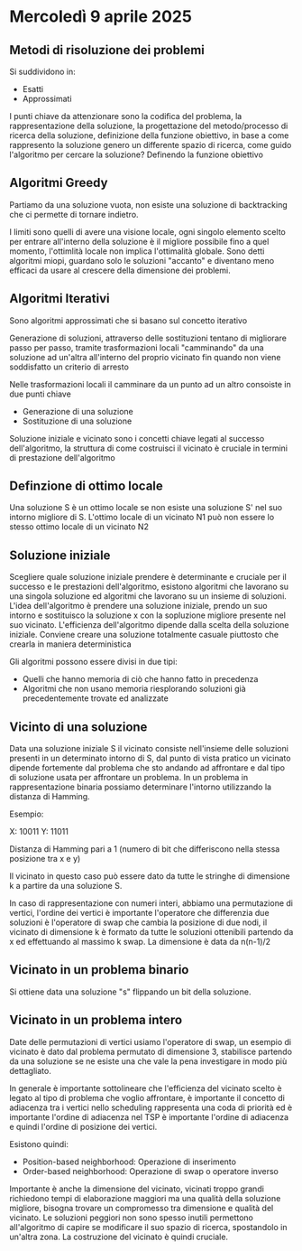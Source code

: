 # Mercoledì 9 aprile 2025

## Metodi di risoluzione dei problemi

Si suddividono in:

- Esatti
- Approssimati

I punti chiave da attenzionare sono la codifica del problema, la rappresentazione della soluzione, la progettazione del metodo/processo di ricerca della soluzione, definizione della funzione obiettivo, in base a come rappresento la soluzione genero un differente spazio di ricerca, come guido l'algoritmo per cercare la soluzione? Definendo la funzione obiettivo

## Algoritmi Greedy

Partiamo da una soluzione vuota, non esiste una soluzione di backtracking che ci permette di tornare indietro.

I limiti sono quelli di avere una visione locale, ogni singolo elemento scelto per entrare all'interno della soluzione è il migliore possibile fino a quel momento, l'ottimlità locale non implica l'ottimalità globale. Sono detti algoritmi miopi, guardano solo le soluzioni "accanto" e diventano meno efficaci da usare al crescere della dimensione dei problemi.

## Algoritmi Iterativi

Sono algoritmi approssimati che si basano sul concetto iterativo

Generazione di soluzioni, attraverso delle sostituzioni tentano di migliorare passo per passo, tramite trasformazioni locali "camminando" da una soluzione ad un'altra all'interno del proprio vicinato fin quando non viene soddisfatto un criterio di arresto

Nelle trasformazioni locali il camminare da un punto ad un altro consoiste in due punti chiave

- Generazione di una soluzione
- Sostituzione di una soluzione

Soluzione iniziale e vicinato sono i concetti chiave legati al successo dell'algoritmo, la struttura di come costruisci il vicinato è cruciale in termini di prestazione dell'algoritmo

## Definzione di ottimo locale

Una soluzione S è un ottimo locale se non esiste una soluzione S' nel suo intorno migliore di S.
L'ottimo locale di un vicinato N1 può non essere lo stesso ottimo locale di un vicinato N2

## Soluzione iniziale

Scegliere quale soluzione iniziale prendere è determinante e cruciale per il successo e le prestazioni dell'algoritmo, esistono algoritmi che lavorano su una singola soluzione ed algoritmi che lavorano su un insieme di soluzioni.
L'idea dell'algoritmo è prendere una soluzione iniziale, prendo un suo intorno e sostituisco la soluzione x con la sopluzione migliore presente nel suo vicinato.
L'efficienza dell'algoritmo dipende dalla scelta della soluzione iniziale.
Conviene creare una soluzione totalmente casuale piuttosto che crearla in maniera deterministica

Gli algoritmi possono essere divisi in due tipi:

- Quelli che hanno memoria di ciò che hanno fatto in precedenza
- Algoritmi che non usano memoria riesplorando soluzioni già precedentemente trovate ed analizzate

## Vicinto di una soluzione

Data una soluzione iniziale S il vicinato consiste nell'insieme delle soluzioni presenti in un determinato intorno di S, dal punto di vista pratico un vicinato dipende fortemente dal problema che sto andando ad affrontare e dal tipo di soluzione usata per affrontare un problema. In un problema in rappresentazione binaria possiamo determinare l'intorno utilizzando la distanza di Hamming.

Esempio:

X: 10011
Y: 11011

Distanza di Hamming pari a 1 (numero di bit che differiscono nella stessa posizione tra x e y)

Il vicinato in questo caso può essere dato da tutte le stringhe di dimensione k a partire da una soluzione S.

In caso di rappresentazione con numeri interi, abbiamo una permutazione di vertici, l'ordine dei vertici è importante l'operatore che differenzia due soluzioni è l'operatore di swap che cambia la posizione di due nodi, il vicinato di dimensione k è formato da tutte le soluzioni ottenibili partendo da x ed effettuando al massimo k swap. La dimensione è data da n(n-1)/2

## Vicinato in un problema binario

Si ottiene data una soluzione "s" flippando un bit della soluzione.

## Vicinato in un problema intero

Date delle permutazioni di vertici usiamo l'operatore di swap, un esempio di vicinato è dato dal problema permutato di dimensione 3, stabilisce partendo da una soluzione se ne esiste una che vale la pena investigare in modo più dettagliato.

In generale è importante sottolineare che l'efficienza del vicinato scelto è legato al tipo di problema che voglio affrontare, è importante il concetto di adiacenza tra i vertici nello scheduling rappresenta una coda di priorità ed è importante l'ordine di adiacenza nel TSP è importante l'ordine di adiacenza e quindi l'ordine di posizione dei vertici.

Esistono quindi:

- Position-based neighborhood: Operazione di inserimento
- Order-based neighborhood: Operazione di swap o operatore inverso

Importante è anche la dimensione del vicinato, vicinati troppo grandi richiedono tempi di elaborazione maggiori ma una qualità della soluzione migliore, bisogna trovare un compromesso tra dimensione e qualità del vicinato. Le soluzioni peggiori non sono spesso inutili permettono all'algoritmo di capire se modificare il suo spazio di ricerca, spostandolo in un'altra zona.
La costruzione del vicinato è quindi cruciale.
